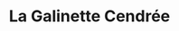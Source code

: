---
title: "La Galinette Cendrée"
url: /saint-michel-chef-chef/la-galinette-cendree/
shop: Bäckerei
---